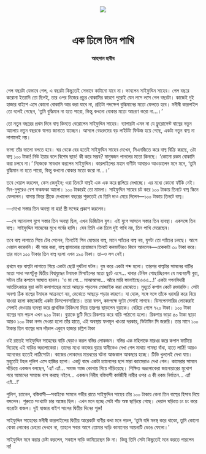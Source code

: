 <div align=center>
<img src=https://images.prothomalo.com/prothomalo-bangla%2F2022-01%2F0b6b2ca6-537a-460f-b78c-c6f6608845ca%2Fahsan_habib.jpg?rect=0%2C0%2C1400%2C735&w=1200&ar=40%3A21&auto=format%2Ccompress&ogImage=true&mode=crop&overlay=&overlay_position=bottom&overlay_width_pct=1 />
<br><br>
<h1>এক ঢিলে তিন পাখি</h1>
<h4>আহসান হাবীব</h4>
<br><br>
</div>

গেল বছরটা যেভাবে গেল, এ বছরটা কিছুতেই সেভাবে কাটানো যাবে না। ভাবলেন সাইফুদ্দিন সাহেব। গেল বছরে করোনা ইত্যাদি তো ছিলই, তার ওপর নিজের প্রচুর বোকামির কারণে পুরোই যেন লসে লসে গেল বছরটা। কাজেই দুই হাজার বাইশে এসে কোনো বোকামি আর করা যাবে না, প্রতিটা পদক্ষেপ বুদ্ধিমানের মতো ফেলতে হবে। মনীষী কারলাইল তো বলেই গেছেন, ‘তুমি বুদ্ধিমান না হতে পারো, কিন্তু কখনো বোকার মতো আচরণ করো না...।’

তো নতুন বছরের প্রথম দিনে বাল্ব কিনতে বেরোলেন সাইফুদ্দিন সাহেব। ব্যাপারটা এমন না যে ফ্লুরোসেন্ট বাল্বের নতুন আলোয় নতুন বছরকে স্বাগত জানাতে যাচ্ছেন। আসলে বেডরুমের বড় লাইটটা ফিউজ হয়ে গেছে, একটা নতুন বাল্ব না লাগালেই নয়।

ভাগ্য তাঁর ভালো বলতে হবে। ঘর থেকে বের হতেই সাইফুদ্দিন সাহেব দেখেন, সিএনজিতে করে বাল্ব বিক্রি করছে, ৩টা বাল্ব ১০০ টাকা! নিউ ইয়ার বলে বিশেষ ছাড়! কী করে সম্ভব? মানুষজন পাগলের মতো কিনছে। ‘কোনো রকম বোকামি করা চলবে না।’ নিজেকে সাবধান করলেন সাইফুদ্দিন। কারলাইলের মহান বাণীটা আবারও আওড়ালেন মনে মনে, ‘তুমি বুদ্ধিমান না হতে পারো, কিন্তু কখনো বোকার মতো করো না...।’

তবে খেয়াল করলেন, কেস জেনুইন; ওরা তিনটে বাল্বই এক এক করে জ্বালিয়ে দেখাচ্ছে। এর মধ্যে কোনো ফাঁকি নেই। দিন-দুপুরেও বেশ ফকফকা আলো। ১০০ টাকারই তো মামলা। সাইফুদ্দিন সাহেব চট করে ১০০ টাকায় তিনটে বাল্ব কিনে ফেললেন। বাসায় ফিরে স্ত্রীকে দেখালেন বছরের শুরুতেই যে তিনি দাও মেরে দিলেন—১০০ টাকায় তিনটে বাল্ব।

—দেখো সস্তার তিন অবস্থা না হয়! স্ত্রী সন্দেহ প্রকাশ করলেন।

—সে অ্যানালগ যুগে সস্তার তিন অবস্থা ছিল, এখন ডিজিটাল যুগ। এই যুগে আসলে সস্তার তিন ব্যবস্থা। একসঙ্গে তিন বাল্ব। সাইফুদ্দিন সাহেবের মুখে গর্বের হাসি। যেন তিনি এক ঢিলে দুই পাখি নয়, তিন পাখি মেরেছেন।

তবে বাল্ব লাগাতে গিয়ে টের পেলেন, তিনটেই পিন হোল্ডার বাল্ব, মানে প্যাঁচের বাল্ব নয়, যুগটা তো প্যাঁচের চলছে। আগে খেয়াল করেননি। কী আর করা, বাল্ব জ্বালানোর প্রয়োজনে তিনটে কনভার্টারও কিনে আনলেন—একেকটা ৩০ টাকা করে। তার মানে ১০০ টাকার তিন বাল্ব হলো এখন ১৯০ টাকা। তা–ও লস নেই।

প্রথমে বড় বাল্বটা লাগাতে গিয়ে একটা ছোট্ট দুর্ঘটনা ঘটল। বুম করে একটা শব্দ হলো। তারপর বাল্বটার সামনের বাটির মতো সাদা অংশটুকু দ্বিতীয় বিশ্বযুদ্ধের টমাহক মিসাইলের মতো ছুটে এসে... খাবার টেবিল গোছাচ্ছিলেন যে মধ্যবয়সী বুয়া, সটান তাঁর কপালে আঘাত হানল। ‘ও মা গো... মাআআআ... আঁরে মারি ফালাইছেএএএ...!’ একটা গগনবিদারী আর্তচিৎকারে বুয়া কাটা কলাগাছের মতো আছড়ে পড়লেন মোজাইক করা মেঝেতে। মুহূর্তে কপাল কেটে রক্তারক্তি। সেটা অবশ্য ঠিক বাল্বের টমাহক আক্রমণে নয়, মেঝেতে আছড়ে পড়ার কারণে। যা হোক, সঙ্গে সঙ্গে তাঁকে ধরাধরি করে নিয়ে যাওয়া হলো কাছাকাছি একটা ডিসপেনসারিতে। তারা বলল, কমপক্ষে দুটো সেলাই লাগবে। ডিসপেনসারির লোকেরাই সেলাই দেওয়ার ব্যবস্থা করে প্রাথমিক চিকিৎসা দিয়ে তারপর ছাড়লেন বুয়াকে। বেরিয়ে গেলে ৭২০ টাকা। ১০০ টাকা বাল্বের দাম পড়ল এখন ৯১০ টাকা। বুয়াকে ছুটি দিয়ে রিকশায় করে বাড়ি পাঠানো হলো। রিকশার ভাড়া ৫০ টাকা ছাড়া আরও ১০০ টাকা নগদ দেওয়া হলো তাঁর হাতে, এই অবস্থায় ফলমূল খাওয়া দরকার, ভিটামিন সি জরুরি। তার মানে ১০০ টাকার তিন বাল্বের দাম দাঁড়াল একুনে হাজার চল্লিশ টাকা

ওই রাতেই সাইফুদ্দিন সাহেবের বাড়ি ঘেড়াও করল বস্তির লোকজন। বস্তির এক মহিলাকে মারধর করে কপাল ফাটিয়ে দিয়েছে এই বাড়ির ভদ্রলোকেরা। তাদের মধ্যে কাজের বুয়ার স্বামীকেও দেখা গেল মাথায় গামছা বাঁধা, হাতে লাঠি! আরও অনেকের হাতেই লাঠিসোটা। কাজের লোকদের মারধরের ঘটনা আজকাল আকছার হচ্ছে। টিভি খুললেই দেখা যায়। মুহূর্তেই টহল পুলিশ এসে হাজির হলো। একটু বাদে একটা চ্যানেলের ছাপ মারা ক্যামেরাও দেখা গেল। কামেরার সামনে দাঁড়িয়ে একজন বলছেন, ‘এ্যাঁ এ্যাঁ... সমাজ আজ কোথায় গিয়ে দাঁড়িয়েছে। শিক্ষিত ভদ্রলোকেরা জানোয়ারের মুখোশ পরে আমাদের সমাজে বাস করছে নইলে... একজন নিরীহ বস্তিবাসী কর্মজীবী নারীর ওপর এ কী রকম নির্যাতন... এ্যাঁ এ্যাঁ...!’

পুলিশ, চ্যানেল, বস্তিবাসী—সবাইকে সামলে গভীর রাতে সাইফুদ্দিন সাহেব তাঁর ১০০ টাকায় কেনা তিন বাল্বের হিসাব নিয়ে বসলেন। শুরুতে সংখ্যাটা চার অঙ্কের ছিল। এখন মনে হচ্ছে সেটা পাঁচ অঙ্ক ছাড়িয়ে গেছে। দেয়াল ঘড়িতে ঢং ঢং করে বারোটা বাজল। দুই হাজার বাইশ সালের দ্বিতীয় দিনের শুরু!

সাইফুদ্দিন সাহেবের মনীষী কারলাইলের দ্বিতীয় আরেকটি বাণীর কথা মনে পড়ল, ‘তুমি যদি মনস্থ করে থাকো, তুমি কোনো বোকা লোকের চেহারা দেখবে না, তাহলে সবার আগে তোমার দাড়ি কামানোর আয়নাটি ভেঙে ফেলো।’

সাইফুদ্দিন মনে করার চেষ্টা করলেন, সকালে দাড়ি কামিয়েছেন কি না। কিন্তু তিনি সেটা কিছুতেই মনে করতে পারলেন না!
